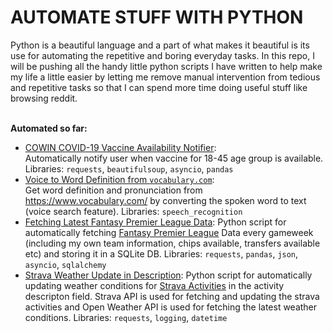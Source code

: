 # AUTOMATE STUFF WITH PYTHON

Python is a beautiful language and a part of what makes it beautiful is its use for automating the repetitive and boring everyday tasks.
In this repo, I will be pushing all the handy little python scripts I have written to help make my life a little easier by letting me remove manual intervention
from tedious and repetitive tasks so that I can spend more time doing useful stuff like browsing reddit.
<br><br>  

**Automated so far:**  
- [COWIN COVID-19 Vaccine Availability Notifier](vaccine_automatic_notification):   
  Automatically notify user when vaccine for 18-45 age group is available. Libraries: `requests`, `beautifulsoup`, `asyncio`, `pandas`
- [Voice to Word Definition from `vocabulary.com`](voice_to_word_definition):   
  Get word definition and pronunciation from https://www.vocabulary.com/ by converting the spoken word to text (voice search feature). Libraries: `speech_recognition`
- [Fetching Latest Fantasy Premier League Data](fantasy_permier_league_data):
  Python script for automatically fetching [Fantasy Premier League](https://www.premierleague.com/news/2173986) Data every gameweek (including my own team information, chips available, transfers available etc) and storing it in a SQLite DB. Libraries: `requests`, `pandas`, `json`, `asyncio`, `sqlalchemy`
- [Strava Weather Update in Description](strava-weather-update):
  Python script for automatically updating weather conditions for [Strava Activities](https://www.strava.com/dashboard) in the activity descripton field. Strava API is used for fetching and updating the strava activities and Open Weather API is used for fetching the latest weather conditions. Libraries: `requests`, `logging`, `datetime`

